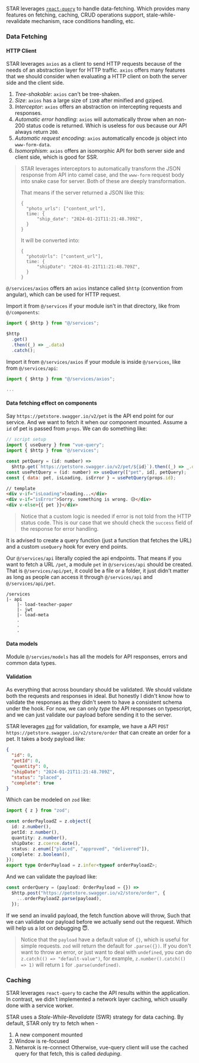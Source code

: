 STAR leverages [`react-query`](https://tanstack.com/query/latest/docs/vue/overview) to handle data-fetching. Which provides many features on fetching, caching, CRUD operations support, stale-while-revalidate mechanism, race conditions handling, etc.

### Data Fetching

#### HTTP Client

STAR leverages `axios` as a client to send HTTP requests because of the needs of an abstraction layer for HTTP traffic. `axios` offers many features that we should consider when evaluating a HTTP client on both the server side and the client side.

1. _Tree-shakable_: `axios` can't be tree-shaken.
2. _Size_: `axios` has a large size of `11KB` after minified and gziped.
3. _Interceptor_: `axios` offers an abstraction on intercepting requests and responses.
4. _Automatic error handling_: `axios` will automatically throw when an non-200 status code is returned. Which is useless for ous because our API always return `200`.
5. _Automatic request encoding_: `axios` automatically encode js object into `www-form-data`.
6. _Isomorphism_: `axios` offers an isomorphic API for both server side and client side, which is good for SSR.

> STAR leverages interceptors to automatically transform the JSON response from API into camel case, and the `www-form` request body into snake case for server. Both of these are deeply transformation.
>
> That means if the server returned a JSON like this:
>
> ```
> {
>   "photo_urls": ["content_url"],
>   time: {
>       "ship_date": "2024-01-21T11:21:48.709Z",
>   }
> }
> ```
>
> It will be converted into:
>
> ```
> {
>   "photoUrls": ["content_url"],
>   time: {
>       "shipDate": "2024-01-21T11:21:48.709Z",
>   }
> }
> ```

`@/services/axios` offers an `axios` instance called `$http` (convention from angular), which can be used for HTTP request.

Import it from `@/services` if your module isn't in that directory, like from `@/components`:

```js
import { $http } from "@/services";

$http
  .get()
  .then((_) => _.data)
  .catch();
```

Import it from `@/services/axios` if your module is inside `@/services`, like from `@/services/api`:

```js
import { $http } from "@/services/axios";

...
```

#### Data fetching effect on components

Say `https://petstore.swagger.io/v2/pet` is the API end point for our service. And we want to fetch it when our component mounted. Assume a `id` of pet is passed from `props`. We can do something like:

```js
// script setup
import { useQuery } from "vue-query";
import { $http } from "@/services";

const petQuery = (id: number) =>
  $http.get(`https://petstore.swagger.io/v2/pet/${id}`).then((_) => _.data);
const usePetQuery = (id: number) => useQuery(["pet", id], petQuery);
const { data: pet, isLoading, isError } = usePetQuery(props.id);
```

```html
// template
<div v-if="isLoading">loading...</div>
<div v-if="isError">Sorry. something is wrong. 😥</div>
<div v-else>{{ pet }}</div>
```

> Notice that a custom logic is needed if error is not told from the HTTP status code. This is our case that we should check the `success` field of the response for error handling.

It is advised to create a query function (just a function that fetches the URL) and a custom `useQuery` hook for every end points.

Our `@/services/api` literally copied the api endpoints. That means if you want to fetch a URL `/pet`, a module `pet` in `@/services/api` should be created. That is `@/services/api/pet`, it could be a file or a folder, it just didn't matter as long as people can access it through `@/services/api` and `@/services/api/pet`.

```text
/services
|- api
    |- load-teacher-paper
    |- jwt
    |- load-meta
    .
    .
    .
```

#### Data models
Module `@/servies/models` has all the models for API responses, errors and common data types. 

#### Validation

As everything that across boundary should be validated. We should validate both the requests and responses in ideal. But honestly I didn't know how to validate the responses as they didn't seem to have a consistent schema under the hook. For now, we can only _type_ the API responses on typescript, and we can just validate our payload before sending it to the server.

STAR leverages [`zod`](https://zod.dev/) for validation, for example, we have a API `POST` `https://petstore.swagger.io/v2/store/order` that can create an order for a pet. It takes a body payload like:

```JSON
{
  "id": 0,
  "petId": 0,
  "quantity": 0,
  "shipDate": "2024-01-21T11:21:48.709Z",
  "status": "placed",
  "complete": true
}
```

Which can be modeled on `zod` like:

```typescript
import { z } from "zod";

const orderPayloadZ = z.object({
  id: z.number(),
  petId: z.number(),
  quantity: z.number(),
  shipDate: z.coerce.date(),
  status: z.enum(["placed", "approved", "delivered"]),
  complete: z.boolean(),
});
export type OrderPayload = z.infer<typeof orderPayloadZ>;
```

And we can validate the payload like:

```typescript
const orderQuery = (payload: OrderPayload = {}) =>
  $http.post("https://petstore.swagger.io/v2/store/order", {
    ...orderPayloadZ.parse(payload),
  });
```
If we send an invalid payload, the fetch function above will throw, Such that we can validate our payload before we actually send out the request. Which will help us a lot on debugging 😇.

> Notice that the `payload` have a default value of `{}`, which is useful for simple requests. `zod` will return the default for `.parse({})`. If you don't want to throw an error, or just want to deal with `undefined`, you can do `z.catch(() => "default-value")`, for example, `z.number().catch(() => 1)` will return `1` for `.parse(undefined)`.

### Caching
STAR leverages `react-query` to cache the API results within the application. In contrast, we didn't implemented a network layer caching, which usually done with a service worker.

STAR uses a *Stale-While-Revalidate* (SWR) strategy for data caching. By default, STAR only try to fetch when -
1. A new component mounted
2. Window is re-focused
3. Netwrok is re-connect
Otherwise, vue-query client will use the cached query for that fetch, this is called *deduping*.
